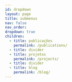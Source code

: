 ```yaml
---
id: dropdown
layout: page
title: submenus
nav: false
nav_order: 
dropdown: true
children:
  - title: publicações
    permalink: /publications/
  - title: divider
  - title: projetos
    permalink: /projects/
  - title: divider
  - title: blog
    permalink: /blog/
---
```

